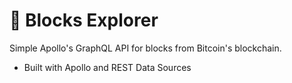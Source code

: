 # 🤖 Blocks Explorer

Simple Apollo's GraphQL API for blocks from Bitcoin's blockchain.

- Built with Apollo and REST Data Sources
 
